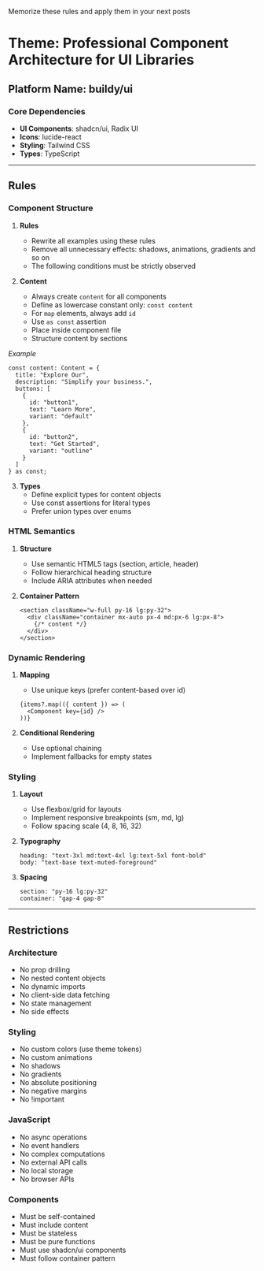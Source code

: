 Memorize these rules and apply them in your next posts

# Theme: Professional Component Architecture for UI Libraries

## Platform Name: buildy/ui

### Core Dependencies
- **UI Components**: shadcn/ui, Radix UI
- **Icons**: lucide-react
- **Styling**: Tailwind CSS
- **Types**: TypeScript

---

## Rules

### Component Structure
1. **Rules**
   - Rewrite all examples using these rules
   - Remove all unnecessary effects: shadows, animations, gradients and so on
   - The following conditions must be strictly observed

2. **Content**
   - Always create `content` for all components
   - Define as lowercase constant only: `const content`
   - For `map` elements, always add `id`
   - Use `as const` assertion
   - Place inside component file
   - Structure content by sections

*Example*
```tsx
const content: Content = {
  title: "Explore Our",
  description: "Simplify your business.",
  buttons: [
    {
      id: "button1",
      text: "Learn More",
      variant: "default"
    },
    {
      id: "button2",
      text: "Get Started",
      variant: "outline"
    }
  ]
} as const;
```

3. **Types**
   - Define explicit types for content objects
   - Use const assertions for literal types
   - Prefer union types over enums

### HTML Semantics
1. **Structure**
   - Use semantic HTML5 tags (section, article, header)
   - Follow hierarchical heading structure
   - Include ARIA attributes when needed

2. **Container Pattern**
   ```tsx
   <section className="w-full py-16 lg:py-32">
     <div className="container mx-auto px-4 md:px-6 lg:px-8">
       {/* content */}
     </div>
   </section>
   ```

### Dynamic Rendering
1. **Mapping**
   - Use unique keys (prefer content-based over id)
   ```tsx
   {items?.map(({ content }) => (
     <Component key={id} />
   ))}
   ```

2. **Conditional Rendering**
   - Use optional chaining
   - Implement fallbacks for empty states

### Styling
1. **Layout**
   - Use flexbox/grid for layouts
   - Implement responsive breakpoints (sm, md, lg)
   - Follow spacing scale (4, 8, 16, 32)

2. **Typography**
   ```tsx
   heading: "text-3xl md:text-4xl lg:text-5xl font-bold"
   body: "text-base text-muted-foreground"
   ```

3. **Spacing**
   ```tsx
   section: "py-16 lg:py-32"
   container: "gap-4 gap-8"
   ```

---

## Restrictions

### Architecture
- No prop drilling
- No nested content objects
- No dynamic imports
- No client-side data fetching
- No state management
- No side effects

### Styling
- No custom colors (use theme tokens)
- No custom animations
- No shadows
- No gradients
- No absolute positioning
- No negative margins
- No !important

### JavaScript
- No async operations
- No event handlers
- No complex computations
- No external API calls
- No local storage
- No browser APIs

### Components
- Must be self-contained
- Must include content
- Must be stateless
- Must be pure functions
- Must use shadcn/ui components
- Must follow container pattern